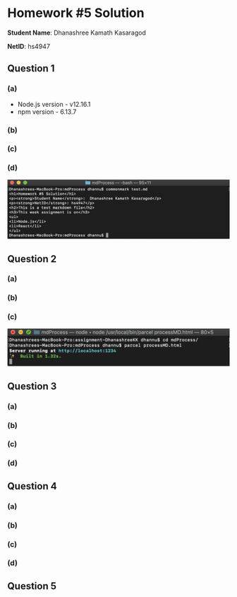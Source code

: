 # Homework #5 Solution
**Student Name**:  Dhanashree Kamath Kasaragod

**NetID**: hs4947

## Question 1
### (a)
* Node.js version - v12.16.1
* npm version - 6.13.7


### (b)


### (c)


### (d)
![Screen Shot](images/ScreenShot29.png)


## Question 2 

### (a)


### (b)


### (c)

![Screen Shot](images/ScreenShot30.png)

## Question 3

### (a)   

### (b)


### (c)


### (d)


## Question 4

### (a)


### (b)


### (c)

### (d)

## Question 5

